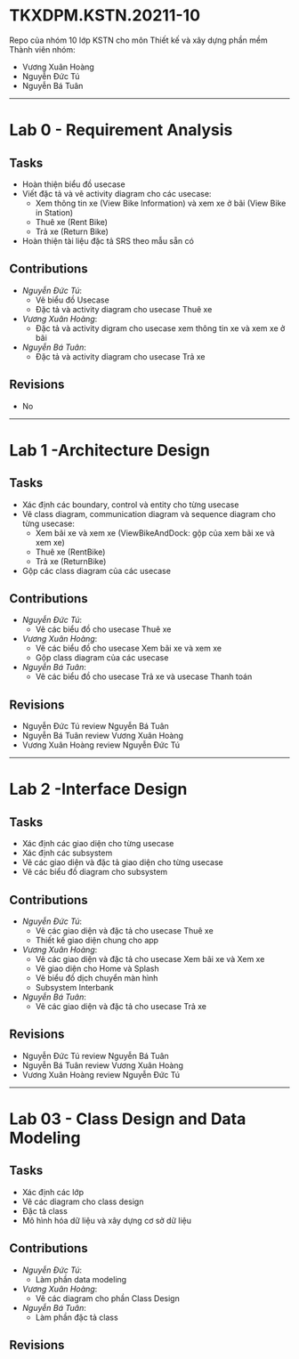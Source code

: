 # TKXDPM.KSTN.20211-10
Repo của nhóm 10 lớp KSTN cho môn Thiết kế và xây dựng phần mềm<br>
Thành viên nhóm:
* Vương Xuân Hoàng
* Nguyễn Đức Tú
* Nguyễn Bá Tuân

---
# Lab 0 - Requirement Analysis

## Tasks
- Hoàn thiện biểu đồ usecase
- Viết đặc tả và vẽ activity diagram cho các usecase:
  * Xem thông tin xe (View Bike Information) và xem xe ở bãi (View Bike in Station)
  * Thuê xe (Rent Bike)
  * Trả xe (Return Bike)
- Hoàn thiện tài liệu đặc tả SRS theo mẫu sẵn có

## Contributions
- _Nguyễn Đức Tú_:
  * Vẽ biểu đồ Usecase
  * Đặc tả và activity diagram cho usecase Thuê xe
- _Vương Xuân Hoàng_:
  * Đặc tả và activity digram cho usecase xem thông tin xe và xem xe ở bãi
- _Nguyễn Bá Tuân_:
  * Đặc tả và activity dỉagram cho usecase Trả xe

## Revisions
- No
---
# Lab 1 -Architecture Design
## Tasks
- Xác định các boundary, control và entity cho từng usecase
- Vẽ class diagram, communication diagram và sequence diagram cho từng usecase:
  * Xem bãi xe và xem xe (ViewBikeAndDock: gộp của xem bãi xe và xem xe)
  * Thuê xe (RentBike)
  * Trả xe (ReturnBike)
- Gộp các class diagram của các usecase
## Contributions
- _Nguyễn Đức Tú_:
  * Vẽ các biểu đồ cho usecase Thuê xe
- _Vương Xuân Hoàng_:
  * Vẽ các biểu đồ cho usecase Xem bãi xe và xem xe
  * Gộp class diagram của các usecase
- _Nguyễn Bá Tuân_:
  * Vẽ các biểu đồ cho usecase Trả xe và usecase Thanh toán
 ## Revisions
- Nguyễn Đức Tú review Nguyễn Bá Tuân
- Nguyễn Bá Tuân review Vương Xuân Hoàng
- Vương Xuân Hoàng review Nguyễn Đức Tú
---
# Lab 2 -Interface Design
## Tasks
- Xác định các giao diện cho từng usecase
- Xác định các subsystem
- Vẽ các giao diện và đặc tả giao diện cho từng usecase
- Vẽ các biểu đồ diagram cho subsystem
## Contributions
- _Nguyễn Đức Tú_:
  * Vẽ các giao diện và đặc tả cho usecase Thuê xe
  * Thiết kế giao diện chung cho app
- _Vương Xuân Hoàng_:
  * Vẽ các giao diện và đặc tả cho usecase Xem bãi xe và Xem xe
  * Vẽ giao diện cho Home và Splash
  * Vẽ biểu đồ dịch chuyển màn hình
  * Subsystem Interbank
- _Nguyễn Bá Tuân_:
  * Vẽ các giao diện và đặc tả cho usecase Trả xe
 ## Revisions
- Nguyễn Đức Tú review Nguyễn Bá Tuân
- Nguyễn Bá Tuân review Vương Xuân Hoàng
- Vương Xuân Hoàng review Nguyễn Đức Tú

---
# Lab 03 - Class Design and Data Modeling
## Tasks
- Xác định các lớp
- Vẽ các diagram cho class design
- Đặc tả class
- Mô hình hóa dữ liệu và xây dựng cơ sở dữ liệu
## Contributions
- _Nguyễn Đức Tú_:
  * Làm phần data modeling
- _Vương Xuân Hoàng_:
  * Vẽ các diagram cho phần Class Design
- _Nguyễn Bá Tuân_:
  * Làm phần đặc tả class
## Revisions
